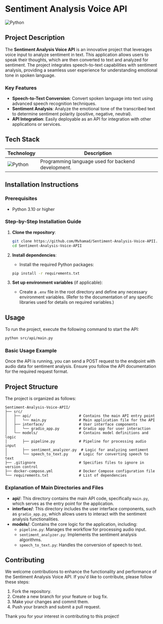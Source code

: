 # Sentiment Analysis Voice API

![Python](https://img.shields.io/badge/Python-3.10-blue.svg)

## Project Description

The **Sentiment Analysis Voice API** is an innovative project that leverages voice input to analyze sentiment in text. This application allows users to speak their thoughts, which are then converted to text and analyzed for sentiment. The project integrates speech-to-text capabilities with sentiment analysis, providing a seamless user experience for understanding emotional tone in spoken language.

### Key Features
- **Speech-to-Text Conversion**: Convert spoken language into text using advanced speech recognition techniques.
- **Sentiment Analysis**: Analyze the emotional tone of the transcribed text to determine sentiment polarity (positive, negative, neutral).
- **API Integration**: Easily deployable as an API for integration with other applications or services.

## Tech Stack

| Technology         | Description                          |
|--------------------|--------------------------------------|
| ![Python](https://img.shields.io/badge/Python-3.10-blue.svg) | Programming language used for backend development. |

## Installation Instructions

### Prerequisites
- Python 3.10 or higher

### Step-by-Step Installation Guide
1. **Clone the repository**:
   ```bash
   git clone https://github.com/Mvhamad/Sentiment-Analysis-Voice-APII.git
   cd Sentiment-Analysis-Voice-APII
   ```

2. **Install dependencies**:
   - Install the required Python packages:
   ```bash
   pip install -r requirements.txt
   ```

3. **Set up environment variables** (if applicable):
   - Create a `.env` file in the root directory and define any necessary environment variables. (Refer to the documentation of any specific libraries used for details on required variables.)


## Usage

To run the project, execute the following command to start the API:
```bash
python src/api/main.py
```

### Basic Usage Example
Once the API is running, you can send a POST request to the endpoint with audio data for sentiment analysis. Ensure you follow the API documentation for the required request format.

## Project Structure

The project is organized as follows:

```
Sentiment-Analysis-Voice-APII/
├── src/
│   ├── api/                      # Contains the main API entry point
│   │   └── main.py               # Main application file for the API
│   ├── interface/                # User interface components
│   │   └── gradio_app.py         # Gradio app for user interaction
│   └── models/                   # Contains model definitions and logic
│       ├── pipeline.py           # Pipeline for processing audio input
│       ├── sentiment_analyzer.py  # Logic for analyzing sentiment
│       └── speech_to_text.py     # Logic for converting speech to text
├── .gitignore                    # Specifies files to ignore in version control
├── docker-compose.yml            # Docker Compose configuration file
└── requirements.txt              # List of dependencies
```

### Explanation of Main Directories and Files
- **api/**: This directory contains the main API code, specifically `main.py`, which serves as the entry point for the application.
- **interface/**: This directory includes the user interface components, such as `gradio_app.py`, which allows users to interact with the sentiment analysis functionalities.
- **models/**: Contains the core logic for the application, including:
  - `pipeline.py`: Manages the workflow for processing audio input.
  - `sentiment_analyzer.py`: Implements the sentiment analysis algorithms.
  - `speech_to_text.py`: Handles the conversion of speech to text.

## Contributing

We welcome contributions to enhance the functionality and performance of the Sentiment Analysis Voice API. If you'd like to contribute, please follow these steps:
1. Fork the repository.
2. Create a new branch for your feature or bug fix.
3. Make your changes and commit them.
4. Push your branch and submit a pull request.

Thank you for your interest in contributing to this project!
